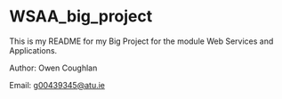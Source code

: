 # WSAA_big_project

This is my README for my Big Project for the module Web Services and Applications.

Author: Owen Coughlan

Email: g00439345@atu.ie